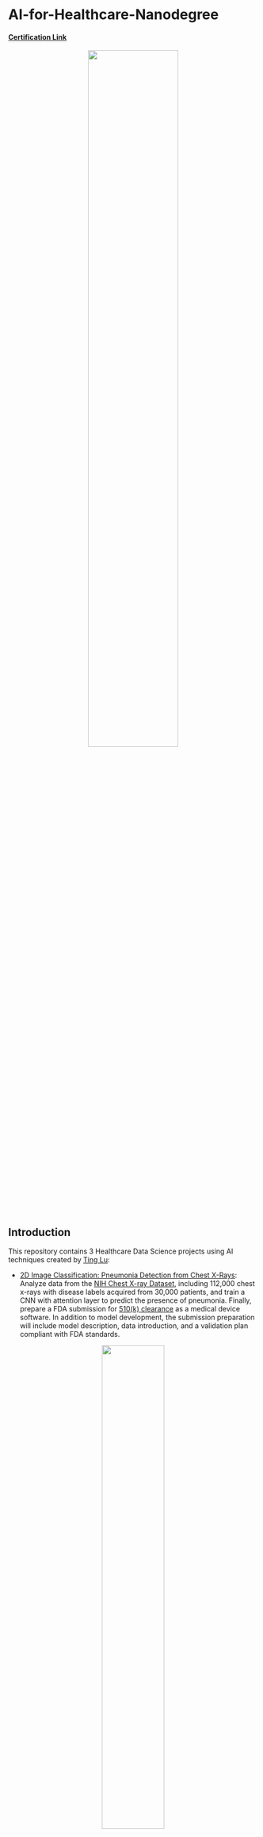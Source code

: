 # AI-for-Healthcare-Nanodegree

#### [Certification Link](https://www.udacity.com/certificate/e/89d29302-de3f-11ee-bf00-9b008d3aab47)

<div align="center">
  <img src="https://github.com/Ting-DS/AI-for-Healthcare-Nanodegree/blob/main/certification.png" width=60%">
</div>

## Introduction
This repository contains 3 Healthcare Data Science projects using AI techniques created by [Ting Lu](https://www.linkedin.com/in/ting-lu-9949b0233/):

 - [2D Image Classification: Pneumonia Detection from Chest X-Rays](): Analyze data from the [NIH Chest X-ray Dataset](https://www.nih.gov/news-events/news-releases/nih-clinical-center-provides-one-largest-publicly-available-chest-x-ray-datasets-scientific-community), including 112,000 chest x-rays with disease labels acquired from 30,000 patients, and train a CNN with attention layer to predict the presence of pneumonia. Finally, prepare a FDA submission for [510(k) clearance](https://www.fda.gov/medical-devices/device-approvals-and-clearances/510k-clearances) as a medical device software. In addition to model development, the submission preparation will include model description, data introduction, and a validation plan compliant with FDA standards.

<div align="center">
  <img src="https://github.com/Ting-DS/Healthcare-Data-Science-AI/blob/main/Pneumonia-Detection-from-2D-Chest-X-Rays/inference_img.png" width="50%">
</div>

 - [3D Brain MRIs Segmentation: Quantifying Hippocampus Volume for Alzheimer's Progression](https://github.com/Ting-DS/Healthcare-Data-Science-AI/tree/main/Brain-MRIs-Segmentation-for-Alzheimer's-Progression): Built an end-to-end AI system including a [U-Net segmentation](https://towardsdatascience.com/understanding-u-net-61276b10f360) model that integrates into a clinical-grade viewer and automatically measures hippocampal volumes of new patients, as their studies are committed to the clinical imaging archive. Finally integrate the model into a working clinical PACS such that it runs on every incoming study and produces a report with volume measurements. The radiology department runs a HippoCrop tool which cuts out a rectangular portion of a brain scan from every MRI image series and annotated the relevant volumes, and converted them to NIFTI format.

![Hippocampus](https://github.com/Ting-DS/Healthcare-Data-Science-AI/blob/main/Brain-MRIs-Segmentation-for-Alzheimer's-Progression/readme_img/Alzheimer.gif)

 - [Diabetes Patient Selection for Clinical Trials using EHR data](https://github.com/Ting-DS/Healthcare-Data-Science-AI/tree/main/Clinical-Trial-Patient-Selection-using-EHR): Focus on a novel diabetes drug ready for clinical trials, administered over 5-7 days in hospitals with extensive monitoring and patient training via a mobile app. Utilize EHR data provided by a client partner to develop a deep learning regression model predicting hospitalization time, subsequently converted into a binary indicator for trial inclusion. Target patients likely requiring hospitalization for the drug's duration without significant additional costs. This project highlights the importance of precise data representation at the encounter level, involving filtering, preprocessing, and feature engineering of medical code sets, alongside analyzing and addressing biases across demographic groups in the model interpretation.

<div align="center">
  <img src="https://github.com/Ting-DS/Healthcare-Data-Science-AI/blob/main/Clinical-Trial-Patient-Selection-using-EHR/EHR.jpg" width="80%">
</div>
